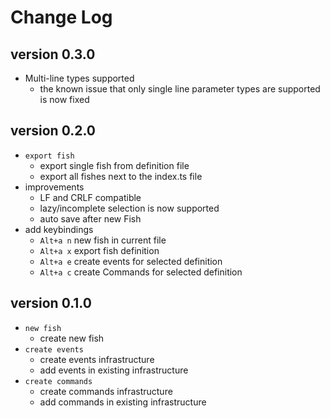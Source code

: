 # Change Log

## version 0.3.0

* Multi-line types supported
  * the known issue that only single line parameter types are supported is now fixed

## version 0.2.0

* `export fish`
  * export single fish from definition file
  * export all fishes next to the index.ts file
* improvements
  * LF and CRLF compatible
  * lazy/incomplete selection is now supported
  * auto save after new Fish
* add keybindings
  * `Alt+a n` new fish in current file
  * `Alt+a x` export fish definition
  * `Alt+a e` create events for selected definition
  * `Alt+a c` create Commands for selected definition

## version 0.1.0

* `new fish`
  * create new fish
* `create events`
  * create events infrastructure
  * add events in existing infrastructure
* `create commands`
  * create commands infrastructure
  * add commands in existing infrastructure
